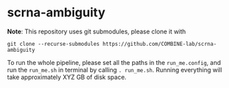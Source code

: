 # scrna-ambiguity

**Note**: This repository uses git submodules, please clone it with

```{bash}
git clone --recurse-submodules https://github.com/COMBINE-lab/scrna-ambiguity
```


To run the whole pipeline, please set all the paths in the `run_me.config`, and run the `run_me.sh` in terminal by calling `. run_me.sh`. Running everything will take approximately XYZ GB of disk space.
